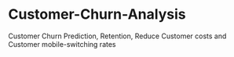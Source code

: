 # Customer-Churn-Analysis
Customer Churn Prediction, Retention, Reduce Customer costs and Customer mobile-switching rates
